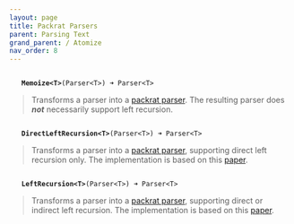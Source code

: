 ```yaml
---
layout: page
title: Packrat Parsers
parent: Parsing Text
grand_parent: / Atomize
nav_order: 8
---
```




<code class="stratagyn-method-signature">
   <b class="stratagyn-method-name">Memoize&lt;T&gt;</b>(Parser&lt;T&gt;) &#10140; Parser&lt;T&gt;
</code>

> Transforms a parser into a [packrat parser](https://en.wikipedia.org/wiki/Packrat_parser). 
> The resulting parser does ***not*** necessarily support left recursion.

<code class="stratagyn-method-signature">
   <b class="stratagyn-method-name">DirectLeftRecursion&lt;T&gt;</b>(Parser&lt;T&gt;) &#10140; Parser&lt;T&gt;
</code>

> Transforms a parser into a [packrat parser](https://en.wikipedia.org/wiki/Packrat_parser),
> supporting direct left recursion only. The implementation is based on this 
> [paper](https://web.cs.ucla.edu/~todd/research/pepm08.pdf).

<code class="stratagyn-method-signature">
   <b class="stratagyn-method-name">LeftRecursion&lt;T&gt;</b>(Parser&lt;T&gt;) &#10140; Parser&lt;T&gt;
</code>

> Transforms a parser into a [packrat parser](https://en.wikipedia.org/wiki/Packrat_parser),
> supporting direct or indirect left recursion. The implementation is based on this 
> [paper](https://web.cs.ucla.edu/~todd/research/pepm08.pdf).